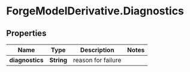# ForgeModelDerivative.Diagnostics

## Properties
Name | Type | Description | Notes
------------ | ------------- | ------------- | -------------
**diagnostics** | **String** | reason for failure | 


